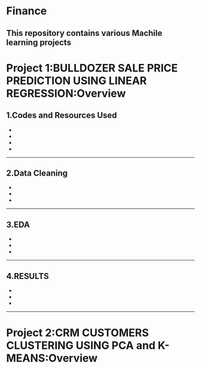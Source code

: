 # Finance
This repository contains various Machile learning projects
---
# Project 1:BULLDOZER SALE PRICE PREDICTION USING LINEAR REGRESSION:Overview
## 1.Codes and Resources Used
 
 *
 *
 *
 *
---
## 2.Data Cleaning
 
 *
 *
 *
---
## 3.EDA

 *
 *
 *
---

## 4.RESULTS

 *
 *
 * 
 ---
 
# Project 2:CRM CUSTOMERS CLUSTERING USING PCA and K-MEANS:Overview

